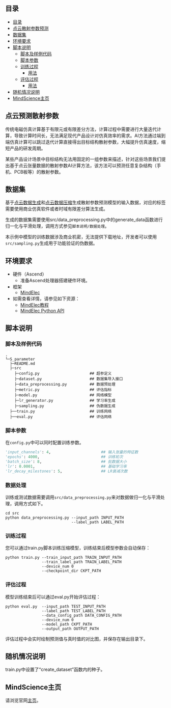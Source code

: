 ## 目录

- [目录](#目录)
- [点云散射参数预测](#点云散射参数预测)
- [数据集](#数据集)
- [环境要求](#环境要求)
- [脚本说明](#脚本说明)
    - [脚本及样例代码](#脚本及样例代码)
    - [脚本参数](#脚本参数)
    - [训练过程](#训练过程)
        - [用法](#用法)
    - [评估过程](#评估过程)
        - [用法](#用法-1)
- [随机情况说明](#随机情况说明)
- [MindScience主页](#mindscience主页)

## 点云预测散射参数

传统电磁仿真计算基于有限元或有限差分方法，计算过程中需要进行大量迭代计算，导致计算时间长，无法满足现代产品设计对仿真效率的需求。AI方法通过端到端仿真计算可以跳过迭代计算直接得出目标结构散射参数，大幅提升仿真速度，缩短产品的研发周期。

某些产品设计场景中目标结构无法用固定的一组参数来描述，针对这些场景我们提出基于点云张量数据的散射参数AI计算方法，该方法可以预测任意复杂结构（手机、PCB板等）的散射参数。

## 数据集

基于[点云数据生成](https://gitee.com/mindspore/mindscience/tree/master/MindElec/examples/data_driven/pointcloud/generate_pointcloud)和[点云数据压缩](https://gitee.com/mindspore/mindscience/tree/master/MindElec/examples/data_driven/pointcloud/data_compression)生成散射参数预测模型的输入数据，对应的标签需要使用商业仿真软件或者时域有限差分算法生成。

生成的数据集需要使用src/data_preprocessing.py中的generate_data函数进行归一化与平滑处理，调用方式参见`脚本说明/数据处理`。

本示例中模型的训练数据涉及商业机密，无法提供下载地址，开发者可以使用`src/sampling.py`生成用于功能验证的伪数据。

## 环境要求

- 硬件（Ascend）
    - 准备Ascend处理器搭建硬件环境。
- 框架
    - [MindElec](https://gitee.com/mindspore/mindscience/tree/master/MindElec)
- 如需查看详情，请参见如下资源：
    - [MindElec教程](https://www.mindspore.cn/mindscience/docs/zh-CN/master/mindelec/intro_and_install.html)
    - [MindElec Python API](https://www.mindspore.cn/mindscience/api/zh-CN/master/mindelec.html)

## 脚本说明

### 脚本及样例代码

```path
.
└─S_parameter
  ├─README.md
  ├─src
    ├─config.py                      ## 超参定义
    ├─dataset.py                     ## 数据集导入接口
    ├─data_preprocessing.py          ## 数据预处理
    ├─metric.py                      ## 评估指标
    ├─model.py                       ## 网络模型
    ├─lr_generator.py                ## 学习率生成
    ├─sampling.py                    ## 伪数据生成
  ├──train.py                        ## 训练网络
  ├──eval.py                         ## 评估网络
```

### 脚本参数

在`config.py`中可以同时配置训练参数。

```python
'input_channels': 4,                      ## 输入张量的特征数
'epochs': 4000,                           ## 训练轮次
'batch_size': 8,                          ## 批数据大小
'lr': 0.0001,                             ## 基础学习率
'lr_decay_milestones': 5,                 ## LR衰减次数
```

### 数据处理

训练或测试数据需要调用`src/data_preprocessing.py`来对数据做归一化与平滑处理，调用方式如下。

``` shell
cd src
python data_preprocessing.py --input_path INPUT_PATH
                             --label_path LABEL_PATH
```

### 训练过程

您可以通过train.py脚本训练压缩模型，训练结束后模型参数会自动保存：

``` shell
python train.py --train_input_path TRAIN_INPUT_PATH
                --train_label_path TRAIN_LABEL_PATH
                --device_num 0
                --checkpoint_dir CKPT_PATH
```

### 评估过程

模型训练结束后可以通过eval.py开始评估过程：

``` shell
python eval.py  --input_path TEST_INPUT_PATH
                --label_path TEST_LABEL_PATH
                --data_config_path DATA_CONFIG_PATH
                --device_num 0
                --model_path CKPT_PATH
                --output_path OUTPUT_PATH
```

评估过程中会实时绘制预测值与真时值的对比图，并保存在输出目录下。

## 随机情况说明

train.py中设置了“create_dataset”函数内的种子。

## MindScience主页

请浏览官网[主页](https://gitee.com/mindspore/mindscience)。
